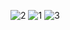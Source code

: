 ![2](https://github.com/Akshatg720/Virtual-Reality-Project/assets/81717751/30820b50-8a42-479a-9d75-e0de60cfc371)
![1](https://github.com/Akshatg720/Virtual-Reality-Project/assets/81717751/8c79451a-abf3-457c-a3e1-49a8b3289838)
![3](https://github.com/Akshatg720/Virtual-Reality-Project/assets/81717751/cba0dcb9-3140-46c7-9177-50ce9425803b)
